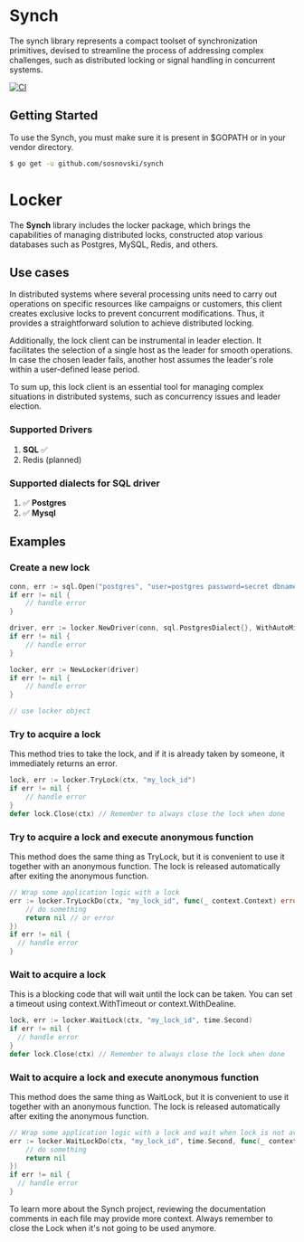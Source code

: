 # Synch 

The synch library represents a compact toolset of synchronization primitives, devised to streamline the process of addressing complex challenges, such as distributed locking or signal handling in concurrent systems.

[![CI](https://github.com/sosnovski/synch/actions/workflows/ci.yml/badge.svg?&event=release)](https://github.com/sosnovski/synch/actions/workflows/ci.yml)

## Getting Started
To use the Synch, you must make sure it is present in $GOPATH or in your vendor directory.
```bash
$ go get -u github.com/sosnovski/synch
```

# Locker
The **Synch** library includes the locker package, which brings the capabilities of managing distributed locks, constructed atop various databases such as Postgres, MySQL, Redis, and others.

## Use cases
In distributed systems where several processing units need to carry out operations on specific resources like campaigns or customers, this client creates exclusive locks to prevent concurrent modifications. Thus, it provides a straightforward solution to achieve distributed locking.

Additionally, the lock client can be instrumental in leader election. It facilitates the selection of a single host as the leader for smooth operations. In case the chosen leader fails, another host assumes the leader's role within a user-defined lease period.

To sum up, this lock client is an essential tool for managing complex situations in distributed systems, such as concurrency issues and leader election.

### Supported Drivers
1. **SQL**  ✅
2. Redis (planned)

### Supported dialects for SQL driver
1. ✅ **Postgres**
2. ✅ **Mysql**    

## Examples

### Create a new lock

```go
conn, err := sql.Open("postgres", "user=postgres password=secret dbname=mydb")
if err != nil {
    // handle error
}

driver, err := locker.NewDriver(conn, sql.PostgresDialect{}, WithAutoMigration(true))
if err != nil {
    // handle error
}

locker, err := NewLocker(driver)
if err != nil {
    // handle error
}

// use locker object
```

### Try to acquire a lock
This method tries to take the lock, and if it is already taken by someone, it immediately returns an error.
```go
lock, err := locker.TryLock(ctx, "my_lock_id")
if err != nil {
    // handle error
}
defer lock.Close(ctx) // Remember to always close the lock when done
```

### Try to acquire a lock and execute anonymous function
This method does the same thing as TryLock, but it is convenient to use it together with an anonymous function.
The lock is released automatically after exiting the anonymous function.
```go
// Wrap some application logic with a lock
err := locker.TryLockDo(ctx, "my_lock_id", func(_ context.Context) error {  
	// do something  
	return nil // or error
})  
if err != nil {  
  // handle error
}
```

### Wait to acquire a lock 
This is a blocking code that will wait until the lock can be taken. 
You can set a timeout using context.WithTimeout or context.WithDealine.

```go
lock, err := locker.WaitLock(ctx, "my_lock_id", time.Second)
if err != nil {
  // handle error
}
defer lock.Close(ctx) // Remember to always close the lock when done
```

### Wait to acquire a lock and execute anonymous function 
This method does the same thing as WaitLock, but it is convenient to use it together with an anonymous function.
The lock is released automatically after exiting the anonymous function.
```go
// Wrap some application logic with a lock and wait when lock is not available
err := locker.WaitLockDo(ctx, "my_lock_id", time.Second, func(_ context.Context) error { 
	// do something
	return nil  
})
if err != nil {
  // handle error
}
```

To learn more about the Synch project, reviewing the documentation comments in each file may provide more context. Always remember to close the Lock when it's not going to be used anymore.
